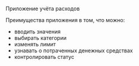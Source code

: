 Приложение учёта расходов

Преимущества приложения в том, что можно:

- вводить значения
- выбирать категории
- изменять лимит
- узнавать о потраченных денежных средствах
- контролировать статус
